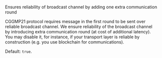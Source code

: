 Ensures reliability of broadcast channel by adding one extra communication round

CGGMP21 protocol requires message in the first round to be sent over reliable
broadcast channel. We ensure reliability of the broadcast channel by introducing extra
communication round (at cost of additional latency). You may disable it, for instance,
if your transport layer is reliable by construction (e.g. you use blockchain for
communications).

Default: `true`.
